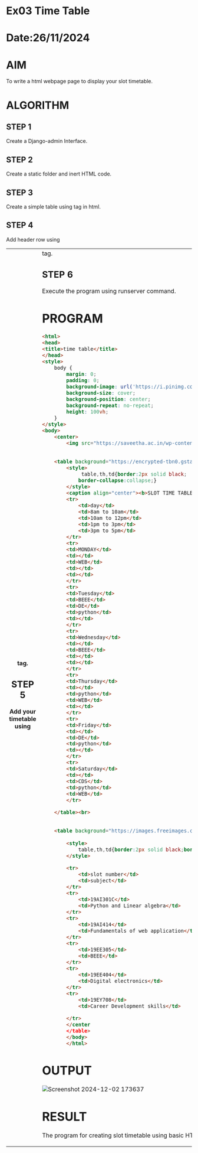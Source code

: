 # Ex03 Time Table
# Date:26/11/2024
# AIM
To write a html webpage page to display your slot timetable.

# ALGORITHM
## STEP 1
Create a Django-admin Interface.

## STEP 2
Create a static folder and inert HTML code.

## STEP 3
Create a simple table using <table> tag in html.

## STEP 4
Add header row using <th> tag.

## STEP 5
Add your timetable using <td> tag.

## STEP 6
Execute the program using runserver command.
# PROGRAM
```html
<html>
<head>
<title>time table</title>
</head>
<style>
    body {
        margin: 0;
        padding: 0;
        background-image: url('https://i.pinimg.com/736x/42/37/22/4237225ef6046023423fc9cf345f25b2.jpg');
        background-size: cover;
        background-position: center;
        background-repeat: no-repeat;
        height: 100vh;
    }
</style>
<body>
    <center>
        <img src="https://saveetha.ac.in/wp-content/uploads/2024/03/sec-logo-01as.png" width='500px'>
    

    <table background="https://encrypted-tbn0.gstatic.com/images?q=tbn:ANd9GcS4s6MpFqgN94yg0vpx_nEp4pOU76WFwLTbwA&s">
        <style>
             table,th,td{border:2px solid black;
            border-collapse:collapse;}
        </style>
        <caption align="center"><b>SLOT TIME TABLE-M.Mugunthan (24005593)</b></caption>
        <tr>
            <td>day</td>
            <td>8am to 10am</td>
            <td>10am to 12pm</td>
            <td>1pm to 3pm</td>
            <td>3pm to 5pm</td>
        </tr>
        <tr>
        <td>MONDAY</td>
        <td></td>
        <td>WEB</td>
        <td></td>
        <td></td>
        </tr>
        <tr>
        <td>Tuesday</td>
        <td>BEEE</td>
        <td>DE</td>
        <td>python</td>
        <td></td>
        </tr>
        <tr>
        <td>Wednesday</td>
        <td></td>
        <td>BEEE</td>
        <td></td>
        <td></td>
        </tr>
        <tr>
        <td>Thursday</td>
        <td></td>
        <td>python</td>
        <td>WEB</td>
        <td></td>
        </tr>
        <tr>
        <td>Friday</td>
        <td></td>
        <td>DE</td>
        <td>python</td>
        <td></td>
        </tr>
        <tr>
        <td>Saturday</td>
        <td></td>
        <td>CDS</td>
        <td>python</td>
        <td>WEB</td>
        </tr>

    </table><br>

    
    <table background="https://images.freeimages.com/images/large-previews/74a/pastel-abstract-background-0410-5697605.jpg?fmt=webp&w=500">
    
        <style>
            table,th,td{border:2px solid black;border-collapse: collapse;}
        </style>

        <tr>
            <td>slot number</td>
            <td>subject</td>
        </tr>
        <tr>
            <td>19AI301C</td>
            <td>Python and Linear algebra</td>
        </tr>
        <tr>
            <td>19AI414</td>
            <td>Fundamentals of web application</td>
        </tr>
        <tr>
            <td>19EE305</td>
            <td>BEEE</td>
        </tr>
        <tr>
            <td>19EE404</td>
            <td>Digital electronics</td>
        </tr>
        <tr>
            <td>19EY708</td>
            <td>Career Development skills</td>

        </tr>
        </center
        </table>
        </body>
        </html>
```
# OUTPUT
![Screenshot 2024-12-02 173637](https://github.com/user-attachments/assets/03affb75-06ed-4736-97cc-a562dd62b5d7)



# RESULT
The program for creating slot timetable using basic HTML tags is executed successfully.
